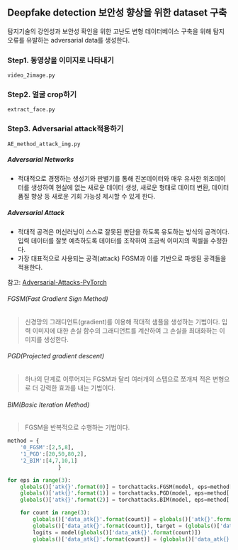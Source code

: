 ## Deepfake detection 보안성 향상을 위한 dataset 구축

탐지기술의 강인성과 보안성 확인을 위한 고난도 변형 데이터베이스 구축을 위해 탐지 오류를 유발하는 adversarial data를 생성한다.

### Step1. 동영상을 이미지로 나타내기

```
video_2image.py
```


### Step2. 얼굴 crop하기

```
extract_face.py
```


### Step3. Adversarial attack적용하기

```
AE_method_attack_img.py
```


##### Adversarial Networks
- 적대적으로 경쟁하는 생성기와 판별기를 통해 진본데이터와 매우 유사한 위조데이터를 생성하여 현실에 없는 새로운 데이터 생성, 새로운 형태로 데이터 변환, 데이터 품질 향상 등 새로운 기회 가능성 제시할 수 있게 한다.

##### Adversarial Attack
- 적대적 공격은 머신러닝이 스스로 잘못된 판단을 하도록 유도하는 방식의 공격이다. 입력 데이터를 잘못 예측하도록 데이터를 조작하여 조금씩 이미지의 픽셀을 수정한다.
- 가장 대표적으로 사용되는 공격(attack) FGSM과 이를 기반으로 파생된 공격들을 적용한다.


참고: [Adversarial-Attacks-PyTorch](https://github.com/Harry24k/adversarial-attacks-pytorch)

###### FGSM(Fast Gradient Sign Method)
> 신경망의 그래디언트(gradient)를 이용해 적대적 샘플을 생성하는 기법이다. 입력 이미지에 대한 손실 함수의 그래디언트를 계산하여 그 손실을 최대화하는 이미지를 생성한다.


###### PGD(Projected gradient descent)
> 하나의 단계로 이루어지는 FGSM과 달리 여러개의 스텝으로 쪼개져 적은 변형으로 더 강력한 효과를 내는 기법이다.


###### BIM(Basic Iteration Method)
> FGSM을 반복적으로 수행하는 기법이다.


```python
method = {
	'0_FGSM':[2,5,8],
	'1_PGD':[20,50,80,2],
	'2_BIM':[4,7,10,1]
                }

for eps in range(3):
	globals()['atk{}'.format(0)] = torchattacks.FGSM(model, eps=method['0_FGSM'][eps] / 255)
	globals()['atk{}'.format(1)] = torchattacks.PGD(model, eps=method['1_PGD'][eps] / 255, alpha=method['1_PGD'][-1] / 255, steps=4)
	globals()['atk{}'.format(2)] = torchattacks.BIM(model, eps=method['2_BIM'][eps] / 255, alpha=method['2_BIM'][-1] / 255)

	for count in range(3):
		globals()['data_atk{}'.format(count)] = globals()['atk{}'.format(count)](data, (target + 1) % 2)
        globals()['data_atk{}'.format(count)], target = (globals()['data_atk{}'.format(count)]).to(device), target.to(device)
        logits = model(globals()['data_atk{}'.format(count)])
        globals()['data_atk{}'.format(count)] = (globals()['data_atk{}'.format(count)]).cpu().numpy()
```
